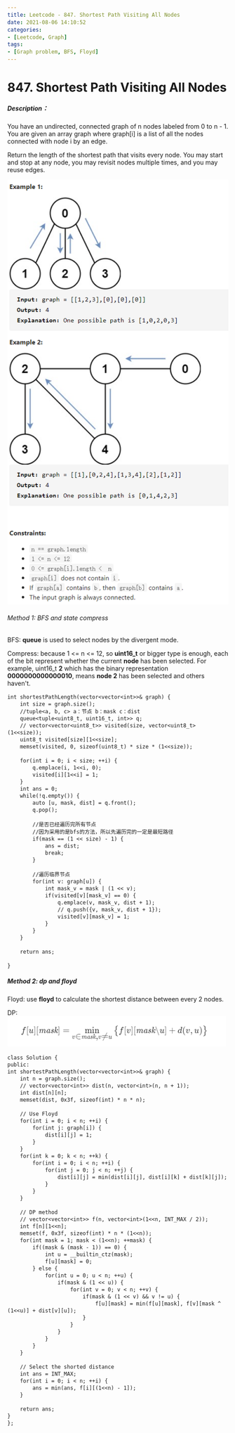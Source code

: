 ```yaml
---
title: Leetcode - 847. Shortest Path Visiting All Nodes
date: 2021-08-06 14:10:52
categories:
- [Leetcode, Graph]
tags: 
- [Graph problem, BFS, Floyd]
---
```


<!-- # **847. Shortest Path Visiting All Nodes**

##### Description：

You have an undirected, connected graph of n nodes labeled from 0 to n - 1. You are given an array graph where graph[i] is a list of all the nodes connected with node i by an edge.

Return the length of the shortest path that visits every node. You may start and stop at any node, you may revisit nodes multiple times, and you may reuse edges.

![](lc847/847.png)
{% asset_img 847.png This is an test image %}

<center>
<img src="./lc847/847.png" width="25%" height="25%" />
Examples
</center> -->


# **847. Shortest Path Visiting All Nodes**

##### Description：

You have an undirected, connected graph of n nodes labeled from 0 to n - 1. You are given an array graph where graph[i] is a list of all the nodes connected with node i by an edge.

Return the length of the shortest path that visits every node. You may start and stop at any node, you may revisit nodes multiple times, and you may reuse edges.

![examples](https://raw.githubusercontent.com/2855239858/myBlog/main/source/_posts/lc847_img/examples.png)

###### Method 1: BFS and state compress

BFS: **queue** is used to select nodes by the divergent mode.

Compress: because 1 <= n <= 12, so **uint16_t** or bigger type is enough, each of the bit represent whether the current **node** has been selected. For example, uint16_t **2** which has the binary representation **0000000000000010**, means **node 2** has been selected and others haven't.

```
int shortestPathLength(vector<vector<int>>& graph) {
    int size = graph.size();
    //tuple<a, b, c> a：节点 b：mask c：dist
    queue<tuple<uint8_t, uint16_t, int>> q;
    // vector<vector<uint8_t>> visited(size, vector<uint8_t>(1<<size));
    uint8_t visited[size][1<<size];
    memset(visited, 0, sizeof(uint8_t) * size * (1<<size));

    for(int i = 0; i < size; ++i) {
        q.emplace(i, 1<<i, 0);
        visited[i][1<<i] = 1;
    }
    int ans = 0;
    while(!q.empty()) {
        auto [u, mask, dist] = q.front();
        q.pop();

        //是否已经遍历完所有节点
        //因为采用的是bfs的方法，所以先遍历完的一定是最短路径
        if(mask == (1 << size) - 1) {
            ans = dist;
            break;
        }

        //遍历临界节点
        for(int v: graph[u]) {
            int mask_v = mask | (1 << v);
            if(visited[v][mask_v] == 0) {
                q.emplace(v, mask_v, dist + 1);
                // q.push({v, mask_v, dist + 1});
                visited[v][mask_v] = 1;
            }
        }
    }

    return ans;

}
```

##### Method 2: dp and floyd

Floyd: use **floyd** to calculate the shortest distance between every 2 nodes.

DP: ![formula](https://raw.githubusercontent.com/2855239858/myBlog/main/source/_posts/lc847_img/formula.png)

```
class Solution {
public:
int shortestPathLength(vector<vector<int>>& graph) {
    int n = graph.size();
    // vector<vector<int>> dist(n, vector<int>(n, n + 1));
    int dist[n][n];
    memset(dist, 0x3f, sizeof(int) * n * n);

	// Use Floyd
    for(int i = 0; i < n; ++i) {
        for(int j: graph[i]) {
            dist[i][j] = 1;
        }
    }
    for(int k = 0; k < n; ++k) {
        for(int i = 0; i < n; ++i) {
            for(int j = 0; j < n; ++j) {
                dist[i][j] = min(dist[i][j], dist[i][k] + dist[k][j]);
            }
        }
    }
	
	// DP method
    // vector<vector<int>> f(n, vector<int>(1<<n, INT_MAX / 2));
    int f[n][1<<n];
    memset(f, 0x3f, sizeof(int) * n * (1<<n));
    for(int mask = 1; mask < (1<<n); ++mask) {
        if((mask & (mask - 1)) == 0) {
            int u = __builtin_ctz(mask);
            f[u][mask] = 0;
        } else {
            for(int u = 0; u < n; ++u) {
                if(mask & (1 << u)) {
                    for(int v = 0; v < n; ++v) {
                        if(mask & (1 << v) && v != u) {
                            f[u][mask] = min(f[u][mask], f[v][mask ^ (1<<u)] + dist[v][u]);
                        }
                    }
                }
            }
        }
    }
    
    // Select the shorted distance
    int ans = INT_MAX;
    for(int i = 0; i < n; ++i) {
        ans = min(ans, f[i][(1<<n) - 1]);
    }

    return ans;
}
};
```